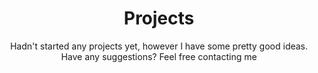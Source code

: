 ---
layout: page
title: Projects
subtitle: Hadn't started any projects yet, however I have some pretty good ideas. Have any suggestions? Feel free contacting me
---